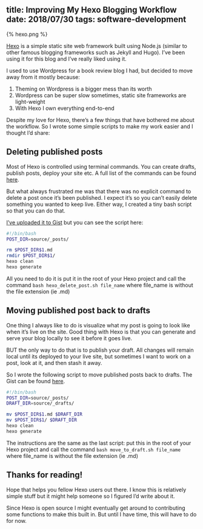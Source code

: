 title: Improving My Hexo Blogging Workflow
date: 2018/07/30
tags: software-development
---

{% hexo.png %}

[Hexo](https://hexo.io/) is a simple static site web framework built using Node.js (similar to other famous blogging frameworks such as Jekyll and Hugo). I’ve been using it for this blog and I’ve really liked using it.

I used to use Wordpress for a book review blog I had, but decided to move away from it mostly because:

1. Theming on Wordpress is a bigger mess than its worth
1. Wordpress can be super slow sometimes, static site frameworks are light-weight
1. With Hexo I own everything end-to-end

Despite my love for Hexo, there’s a few things that have bothered me about the workflow. So I wrote some simple scripts to make my work easier and I thought I’d share:

## Deleting published posts

Most of Hexo is controlled using terminal commands. You can create drafts, publish posts, deploy your site etc. A full list of the commands can be found [here](https://hexo.io/docs/commands).

But what always frustrated me was that there was no explicit command to delete a post once it’s been published. I expect it’s so you can’t easily delete something you wanted to keep live. Either way, I created a tiny bash script so that you can do that.

[I’ve uploaded it to Gist](https://gist.github.com/jtloong/60d4449eb45e0c7104264f082cf75058) but you can see the script here:

``` bash
#!/bin/bash
POST_DIR=source/_posts/

rm $POST_DIR$1.md
rmdir $POST_DIR$1/
hexo clean
hexo generate
```
All you need to do it is put it in the root of your Hexo project and call the command `bash hexo_delete_post.sh file_name` where file_name is without the file extension (ie .md)

## Moving published post back to drafts

One thing I always like to do is visualize what my post is going to look like when it’s live on the site. Good thing with Hexo is that you can generate and serve your blog locally to see it before it goes live.

BUT the only way to do that is to publish your draft. All changes will remain local until its deployed to your live site, but sometimes I want to work on a post, look at it, and then stash it away.

So I wrote the following script to move published posts back to drafts. The Gist can be found [here](https://gist.github.com/jtloong/fe74c26f0efc5be7d407ef78d34c7609).

``` bash
#!/bin/bash
POST_DIR=source/_posts/
DRAFT_DIR=source/_drafts/

mv $POST_DIR$1.md $DRAFT_DIR
mv $POST_DIR$1/ $DRAFT_DIR
hexo clean
hexo generate
```
The instructions are the same as the last script: put this in the root of your Hexo project and call the command `bash move_to_draft.sh file_name` where file_name is without the file extension (ie .md)

## Thanks for reading!

Hope that helps you fellow Hexo users out there. I know this is relatively simple stuff but it might help someone so I figured I’d write about it.

Since Hexo is open source I might eventually get around to contributing some functions to make this built in. But until I have time, this will have to do for now.
